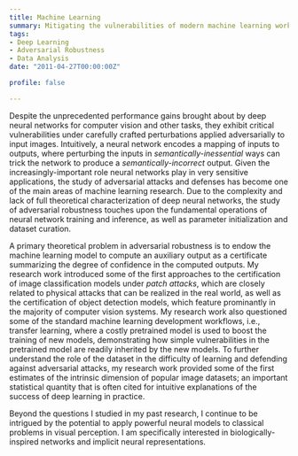 ```yaml
---
title: Machine Learning
summary: Mitigating the vulnerabilities of modern machine learning workflows
tags:
- Deep Learning
- Adversarial Robustness
- Data Analysis
date: "2011-04-27T00:00:00Z"

profile: false

---
```


Despite the unprecedented performance gains brought about by deep neural networks for computer vision and other tasks, they exhibit critical vulnerabilities under carefully crafted perturbations applied adversarially to input images. Intuitively, a neural network encodes a mapping of inputs to outputs, where perturbing the inputs in *semantically-inessential* ways can trick the network to produce a *semantically-incorrect* output. Given the increasingly-important role neural networks play in very sensitive applications, the study of adversarial attacks and defenses has become one of the main areas of machine learning research. Due to the complexity and lack of full theoretical characterization of deep neural networks, the study of adversarial robustness touches upon the fundamental operations of neural network training and inference, as well as parameter initialization and dataset curation.

A primary theoretical problem in adversarial robustness is to endow the machine learning model to compute an auxiliary output as a certificate summarizing the degree of confidence in the computed outputs. My research work introduced some of the first approaches to the certification of image classification models under *patch attacks*, which are closely related to physical attacks that can be realized in the real world, as well as the certification of object detection models, which feature prominantly in the majority of computer vision systems. My research work also questioned some of the standard machine learning development workflows, i.e., transfer learning, where a costly pretrained model is used to boost the training of new models, demonstrating how simple vulnerabilities in the pretrained model are readily inherited by the new models. To further understand the role of the dataset in the difficulty of learning and defending against adversarial attacks, my research work provided some of the first estimates of the intrinsic dimension of popular image datasets; an important statistical quantity that is often cited for intuitive explanations of the success of deep learning in practice.

Beyond the questions I studied in my past research, I continue to be intrigued by the potential to apply powerful neural models to classical problems in visual perception. I am specifically interested in biologically-inspired networks and implicit neural representations.